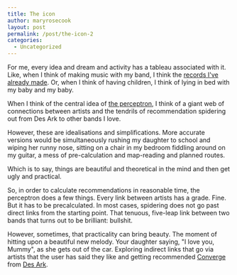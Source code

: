 ```yaml
---
title: The icon
author: maryrosecook
layout: post
permalink: /post/the-icon-2
categories:
  - Uncategorized
---
```

For me, every idea and dream and activity has a tableau associated with it. Like, when I think of making music with my band, I think the [records I've already made][1]. Or, when I think of having children, I think of lying in bed with my baby and my baby.

When I think of the central idea of [the perceptron][2], I think of a giant web of connections between artists and the tendrils of recommendation spidering out from Des Ark to other bands I love.

However, these are idealisations and simplifications. More accurate versions would be simultaneously rushing my daughter to school and wiping her runny nose, sitting on a chair in my bedroom fiddling around on my guitar, a mess of pre-calculation and map-reading and planned routes.

Which is to say, things are beautiful and theoretical in the mind and then get ugly and practical.

So, in order to calculate recommendations in reasonable time, the perceptron does a few things. Every link between artists has a grade. Fine. But it has to be precalculated. In most cases, spidering does not go past direct links from the starting point. That tenuous, five-leap link between two bands that turns out to be brilliant: bullshit.

However, sometimes, that practicality can bring beauty. The moment of hitting upon a beautiful new melody. Your daughter saying, "I love you, Mummy", as she gets out of the car. Exploring indirect links that go via artists that the user has said they like and getting recommended [Converge][3] from [Des Ark][4].

 [1]: http://werenotthecoolkids.com/music/index.php
 [2]: http://theperceptron.com
 [3]: http://theperceptron.com/recommendation/artist/converge1
 [4]: http://theperceptron.com/recommendation/artist/des+ark